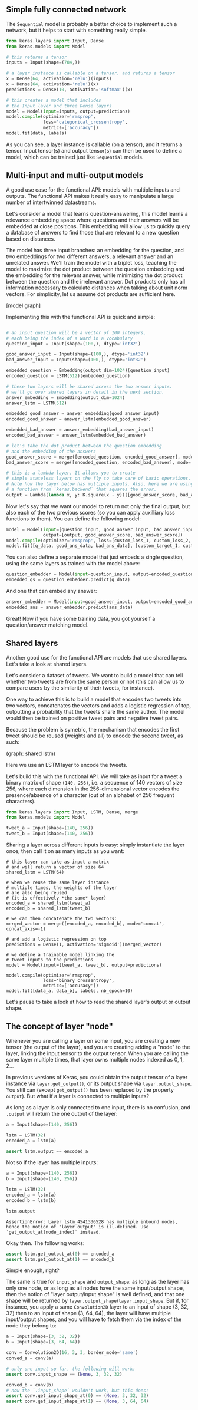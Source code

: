 
## Simple fully connected network

The `Sequential` model is probably a better choice to implement such a network, but it helps to start with something really simple.

```python
from keras.layers import Input, Dense
from keras.models import Model

# this returns a tensor
inputs = Input(shape=(784,))

# a layer instance is callable on a tensor, and returns a tensor
x = Dense(64, activation='relu')(inputs)
x = Dense(64, activation='relu')(x)
predictions = Dense(10, activation='softmax')(x)

# this creates a model that includes
# the Input layer and three Dense layers
model = Model(input=inputs, output=predictions)
model.compile(optimizer='rmsprop',
              loss='categorical_crossentropy',
              metrics=['accuracy'])
model.fit(data, labels)
```

As you can see, a layer instance is callable (on a tensor), and it returns a tensor. Input tensor(s) and output tensor(s) can then be used to define a model, which can be trained just like `Sequential` models.

## Multi-input and multi-output models

A good use case for the functional API: models with multiple inputs and outputs. The functional API makes it really easy to manipulate a large number of intertwinned datastreams.

Let's consider a model that learns question-answering, this model learns a relevance embedding space where questions and their answers will be embedded at close positions. This embedding will allow us to quickly query a database of answers to find those that are relevant to a new question based on distances.

The model has three input branches: an embedding for the question, and two embeddings for two different answers, a relevant answer and an unrelated answer. We'll train the model with a triplet loss, teaching the model to maximize the dot product between the question embedding and the embedding for the relevant answer, while minimizing the dot product between the question and the irrelevant answer. Dot products only has all information necessary to calculate distances when talking about unit norm vectors. For simplicity, let us assume dot products are sufficient here. 

[model graph]

Implementing this with the functional API is quick and simple:

```python

# an input question will be a vector of 100 integers,
# each being the index of a word in a vocabulary
question_input = Input(shape=(100,), dtype='int32')

good_answer_input = Input(shape=(100,), dtype='int32')
bad_answer_input = Input(shape=(100,), dtype='int32')

embedded_question = Embedding(output_dim=1024)(question_input)
encoded_question = LSTM(512)(embedded_question)

# these two layers will be shared across the two answer inputs.
# we'll go over shared layers in detail in the next section.
answer_embedding = Embedding(output_dim=1024)
answer_lstm = LSTM(512)

embedded_good_answer = answer_embedding(good_answer_input)
encoded_good_answer = answer_lstm(embedded_good_answer)

embedded_bad_answer = answer_embedding(bad_answer_input)
encoded_bad_answer = answer_lstm(embedded_bad_answer)

# let's take the dot product between the question embedding
# and the embedding of the answers
good_answer_score = merge([encoded_question, encoded_good_answer], mode='dot')
bad_answer_score = merge([encoded_question, encoded_bad_answer], mode='dot')

# this is a lambda layer. It allows you to create
# simple stateless layers on the fly to take care of basic operations.
# Note how the layer below has multiple inputs. Also, here we are using
# a function from `keras.backend` that squares the error.
output = Lambda(lambda x, y: K.square(x - y))([good_answer_score, bad_answer_score])
```

Now let's say that we want our model to return not only the final output, but also each of the two previous scores (so you can apply auxilliary loss functions to them).
You can define the following model:

```python
model = Model(input=[question_input, good_answer_input, bad_answer_input],
              output=[output, good_answer_score, bad_answer_score])
model.compile(optimizer='rmsprop', loss=[custom_loss_1, custom_loss_2, custom_loss_3])
model.fit([q_data, good_ans_data, bad_ans_data], [custom_target_1, custom_target_2, custom_target_3])
```

You can also define a separate model that just embeds a single question, using the same layers as trained with the model above:
```python
question_embedder = Model(input=question_input, output=encoded_question)
embedded_qs = question_embedder.predict(q_data)
```
And one that can embed any answer:
```python
answer_embedder = Model(input=good_answer_input, output=encoded_good_answer)
embedded_ans = answer_embedder.predict(ans_data)
```

Great! Now if you have some training data, you got yourself a question/answer matching model.

## Shared layers

Another good use for the functional API are models that use shared layers. Let's take a look at shared layers.

Let's consider a dataset of tweets. We want to build a model that can tell whether two tweets are from the same person or not (this can allow us to compare users by the similarity of their tweets, for instance).

One way to achieve this is to build a model that encodes two tweets into two vectors, concatenates the vectors and adds a logistic regression of top, outputting a probability that the tweets share the same author. The model would then be trained on positive tweet pairs and negative tweet pairs.

Because the problem is symetric, the mechanism that encodes the first tweet should be reused (weights and all) to encode the second tweet, as such:

(graph: shared lstm)

Here we use an LSTM layer to encode the tweets.

Let's build this with the functional API. We will take as input for a tweet a binary matrix of shape `(140, 256)`, i.e. a sequence of 140 vectors of size 256, where each dimension in the 256-dimensional vector encodes the presence/absence of a character (out of an alphabet of 256 frequent characters).

```python
from keras.layers import Input, LSTM, Dense, merge
from keras.models import Model

tweet_a = Input(shape=(140, 256))
tweet_b = Input(shape=(140, 256))
```

Sharing a layer across different inputs is easy: simply instantiate the layer once, then call it on as many inputs as you want:

```
# this layer can take as input a matrix
# and will return a vector of size 64
shared_lstm = LSTM(64)

# when we reuse the same layer instance
# multiple times, the weights of the layer
# are also being reused
# (it is effectively *the same* layer)
encoded_a = shared_lstm(tweet_a)
encoded_b = shared_lstm(tweet_b)

# we can then concatenate the two vectors:
merged_vector = merge([encoded_a, encoded_b], mode='concat', concat_axis=-1)

# and add a logistic regression on top
predictions = Dense(1, activation='sigmoid')(merged_vector) 

# we define a trainable model linking the
# tweet inputs to the predictions
model = Model(input=[tweet_a, tweet_b], output=predictions)

model.compile(optimizer='rmsprop',
              loss='binary_crossentropy',
              metrics=['accuracy'])
model.fit([data_a, data_b], labels, nb_epoch=10)
```

Let's pause to take a look at how to read the shared layer's output or output shape.

## The concept of layer "node"

Whenever you are calling a layer on some input, you are creating a new tensor (the output of the layer), and you are creating adding a "node" to the layer, linking the input tensor to the output tensor. When you are calling the same layer multiple times, that layer owns multiple nodes indexed as 0, 1, 2...

In previous versions of Keras, you could obtain the output tensor of a layer instance via `layer.get_output()`, or its output shape via `layer.output_shape`. You still can (except `get_output()` has been replaced by the property `output`). But what if a layer is connected to multiple inputs?

As long as a layer is only connected to one input, there is no confusion, and `.output` will return the one output of the layer:

```python
a = Input(shape=(140, 256))

lstm = LSTM(32)
encoded_a = lstm(a)

assert lstm.output == encoded_a
```

Not so if the layer has multiple inputs:
```python
a = Input(shape=(140, 256))
b = Input(shape=(140, 256))

lstm = LSTM(32)
encoded_a = lstm(a)
encoded_b = lstm(b)

lstm.output
```
```
AssertionError: Layer lstm_4541336528 has multiple inbound nodes, hence the notion of "layer output" is ill-defined. Use `get_output_at(node_index)` instead.
```

Okay then. The following works:
```python
assert lstm.get_output_at(0) == encoded_a
assert lstm.get_output_at(1) == encoded_b
```

Simple enough, right?

The same is true for `input_shape` and `output_shape`: as long as the layer has only one node, or as long as all nodes have the same input/output shape, then the notion of "layer output/input shape" is well defined, and that one shape will be returned by `layer.output_shape`/`layer.input_shape`. But if, for instance, you apply a same `Convolution2D` layer to an input of shape (3, 32, 32) then to an input of shape (3, 64, 64), the layer will have multiple input/output shapes, and you will have to fetch them via the index of the node they belong to:

```python
a = Input(shape=(3, 32, 32))
b = Input(shape=(3, 64, 64))

conv = Convolution2D(16, 3, 3, border_mode='same')
conved_a = conv(a)

# only one input so far, the following will work:
assert conv.input_shape == (None, 3, 32, 32)

conved_b = conv(b)
# now the `.input_shape` wouldn't work, but this does:
assert conv.get_input_shape_at(0) == (None, 3, 32, 32)
assert conv.get_input_shape_at(1) == (None, 3, 64, 64)
```




